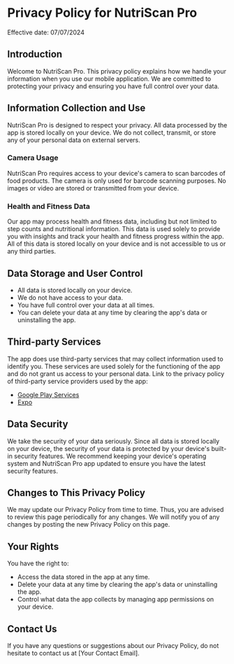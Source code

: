 # Privacy Policy for NutriScan Pro

Effective date: 07/07/2024

## Introduction

Welcome to NutriScan Pro. This privacy policy explains how we handle your information when you use our mobile application. We are committed to protecting your privacy and ensuring you have full control over your data.

## Information Collection and Use

NutriScan Pro is designed to respect your privacy. All data processed by the app is stored locally on your device. We do not collect, transmit, or store any of your personal data on external servers.

### Camera Usage

NutriScan Pro requires access to your device's camera to scan barcodes of food products. The camera is only used for barcode scanning purposes. No images or video are stored or transmitted from your device.

### Health and Fitness Data

Our app may process health and fitness data, including but not limited to step counts and nutritional information. This data is used solely to provide you with insights and track your health and fitness progress within the app. All of this data is stored locally on your device and is not accessible to us or any third parties.

## Data Storage and User Control

- All data is stored locally on your device.
- We do not have access to your data.
- You have full control over your data at all times.
- You can delete your data at any time by clearing the app's data or uninstalling the app.

## Third-party Services

The app does use third-party services that may collect information used to identify you. These services are used solely for the functioning of the app and do not grant us access to your personal data. Link to the privacy policy of third-party service providers used by the app:

- [Google Play Services](https://www.google.com/policies/privacy/)
- [Expo](https://expo.io/privacy)

## Data Security

We take the security of your data seriously. Since all data is stored locally on your device, the security of your data is protected by your device's built-in security features. We recommend keeping your device's operating system and NutriScan Pro app updated to ensure you have the latest security features.

## Changes to This Privacy Policy

We may update our Privacy Policy from time to time. Thus, you are advised to review this page periodically for any changes. We will notify you of any changes by posting the new Privacy Policy on this page.

## Your Rights

You have the right to:

- Access the data stored in the app at any time.
- Delete your data at any time by clearing the app's data or uninstalling the app.
- Control what data the app collects by managing app permissions on your device.

## Contact Us

If you have any questions or suggestions about our Privacy Policy, do not hesitate to contact us at [Your Contact Email].
